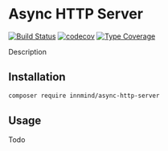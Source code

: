 # Async HTTP Server

[![Build Status](https://github.com/innmind/async-http-server/workflows/CI/badge.svg?branch=main)](https://github.com/innmind/async-http-server/actions?query=workflow%3ACI)
[![codecov](https://codecov.io/gh/innmind/async-http-server/branch/develop/graph/badge.svg)](https://codecov.io/gh/innmind/async-http-server)
[![Type Coverage](https://shepherd.dev/github/innmind/async-http-server/coverage.svg)](https://shepherd.dev/github/innmind/async-http-server)

Description

## Installation

```sh
composer require innmind/async-http-server
```

## Usage

Todo
